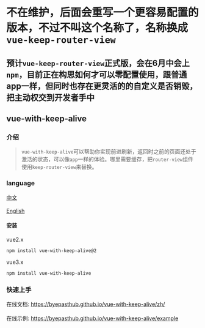 # 不在维护，后面会重写一个更容易配置的版本，不过不叫这个名称了，名称换成`vue-keep-router-view`
## 预计`vue-keep-router-view`正式版，会在6月中会上`npm`，目前正在构思如何才可以零配置使用，跟普通app一样，但同时也存在更灵活的的自定义是否销毁，把主动权交到开发者手中

## vue-with-keep-alive

### 介绍

>`vue-with-keep-alive`可以帮助你实现前进刷新，返回时之前的页面还处于激活的状态，可以像`app`一样的体验。哪里需要缓存，把`router-view`组件使用`keep-router-view`来替换。

### language

<a href="./README.md">中文</a></br>  
<a href="./README_en-US.md">English</a>

#### 安装

vue2.x
```
npm install vue-with-keep-alive@2
```

vue3.x
```
npm install vue-with-keep-alive
```

### 快速上手

在线文档: <a href="https://byepasthub.github.io/vue-with-keep-alive/">https://byepasthub.github.io/vue-with-keep-alive/zh/</a></br>  
在线示例: <a href="https://byepasthub.github.io/vue-with-keep-alive/example">https://byepasthub.github.io/vue-with-keep-alive/example</a>

